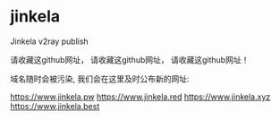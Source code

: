 # jinkela
Jinkela v2ray publish


请收藏这github网址， 请收藏这github网址， 请收藏这github网址！

域名随时会被污染, 我们会在这里及时公布新的网址:

https://www.jinkela.pw
https://www.jinkela.red
https://www.jinkela.xyz
https://www.jinkela.best